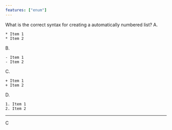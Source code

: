 ```yaml
---
features: ["enum"]
---
```

What is the correct syntax for creating a automatically numbered list?
A. 
```typst
* Item 1
* Item 2
```

B. 
```typst
- Item 1
- Item 2
```

C. 
```typst
+ Item 1
+ Item 2
```

D.
```typst
1. Item 1
2. Item 2
```
---
C